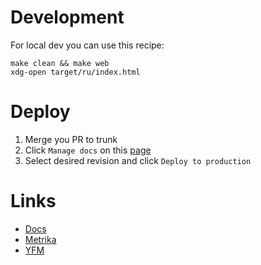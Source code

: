 # Development

For local dev you can use this recipe:

    make clean && make web
    xdg-open target/ru/index.html

# Deploy

1. Merge you PR to trunk
2. Click `Manage docs` on this [page](https://a.yandex-team.ru/arcadia/infra/infractl/docs)
3. Select desired revision and click `Deploy to production`

# Links
* [Docs](https://docs.yandex-team.ru/infractl/)
* [Metrika](https://metrika.yandex.ru/dashboard?id=73495102)
* [YFM](https://github.com/yandex-cloud/yfm-transform/blob/master/DOCS.md)
